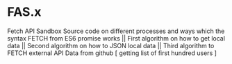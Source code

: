 # FAS.x
Fetch API Sandbox
Source code on different processes and ways which the syntax FETCH from ES6 promise works
|| First algorithm on how to get local data 
|| Second algorithm on how to JSON local data 
|| Third algorithm to FETCH external API Data from github [ getting list of first hundred users ] 
